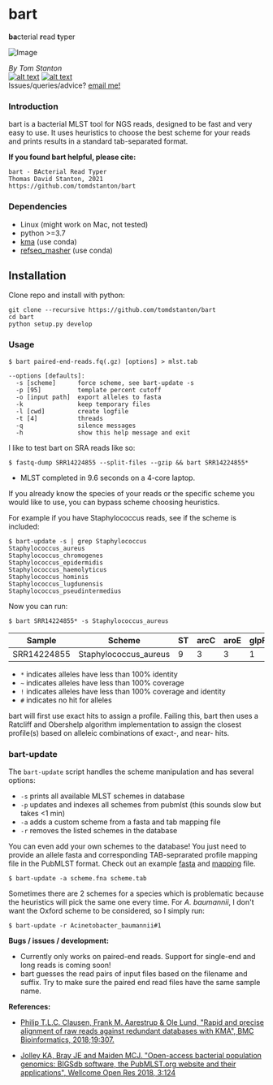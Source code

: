 # bart
**ba**cterial **r**ead **t**yper

<centre>![Image](https://github.com/tomdstanton/bart/blob/master/bart_logo.png)

_By Tom Stanton_ \
[![alt text][1.1]][1] [![alt text][6.1]][6] \
Issues/queries/advice?
[email me!](mailto:s1895738@ed.ac.uk?subject=[bart])

[1]: http://twitter.com/tomstantonmicro
[1.1]: http://i.imgur.com/tXSoThF.png (twitter icon with padding)
[6]: http://www.github.com/tomdstanton
[6.1]: http://i.imgur.com/0o48UoR.png (github icon with padding)

### Introduction
bart is a bacterial MLST tool for NGS reads,
designed to be fast and very easy to use.
It uses heuristics to choose the best scheme for
your reads and prints results in a standard tab-separated format.

**If you found bart helpful, please cite:**
```
bart - BActerial Read Typer
Thomas David Stanton, 2021
https://github.com/tomdstanton/bart
```
### Dependencies
* Linux (might work on Mac, not tested)
* python >=3.7
* [kma](https://anaconda.org/bioconda/kma) (use conda)
* [refseq_masher](https://anaconda.org/bioconda/refseq_masher) (use conda)

## Installation
Clone repo and install with python:
```
git clone --recursive https://github.com/tomdstanton/bart
cd bart
python setup.py develop
```
### Usage
```
$ bart paired-end-reads.fq(.gz) [options] > mlst.tab

--options [defaults]:
  -s [scheme]      force scheme, see bart-update -s
  -p [95]          template percent cutoff
  -o [input path]  export alleles to fasta
  -k               keep temporary files
  -l [cwd]         create logfile
  -t [4]           threads
  -q               silence messages
  -h               show this help message and exit
```
I like to test bart on SRA reads like so:
```
$ fastq-dump SRR14224855 --split-files --gzip && bart SRR14224855*
```
* MLST completed in 9.6 seconds on a 4-core laptop.

If you already know the species of your reads
or the specific scheme you would like to use, you can bypass
scheme choosing heuristics. 

For example if you have Staphylococcus reads,
see if the scheme is included:
```
$ bart-update -s | grep Staphylococcus
Staphylococcus_aureus
Staphylococcus_chromogenes
Staphylococcus_epidermidis
Staphylococcus_haemolyticus
Staphylococcus_hominis
Staphylococcus_lugdunensis
Staphylococcus_pseudintermedius
```
Now you can run:
```
$ bart SRR14224855* -s Staphylococcus_aureus
```
| Sample      | Scheme                | ST   | arcC | aroE | glpF | gmk | pta | tpi | yqiL | clonal_complex | 
|-------------|-----------------------|------|------|------|------|-----|-----|-----|------|----------------| 
| SRR14224855 | Staphylococcus_aureus | 9    | 3    | 3    | 1    | 1   | 1   | 1   | 10   | CC1            | 

* ```*``` indicates alleles have less than 100% identity
* ```~``` indicates alleles have less than 100% coverage
* ```!``` indicates alleles have less than 100% coverage and identity
* ```#``` indicates no hit for alleles

bart will first use exact hits to assign a profile. Failing this, bart then uses a 
Ratcliff and Obershelp algorithm implementation to assign the closest profile(s) based on 
alleleic combinations of exact-, and near- hits.

### bart-update
The ```bart-update``` script handles the scheme manipulation and has several options:
* ```-s``` prints all available MLST schemes in database
* ```-p``` updates and indexes all schemes from pubmlst (this sounds slow but takes <1 min)
* ```-a``` adds a custom scheme from a fasta and tab mapping file
* ```-r``` removes the listed schemes in the database

You can even add your own schemes to the database! You just need to
provide an allele fasta and corresponding TAB-seprarated profile mapping
file in the PubMLST format. Check out an example 
[fasta](https://rest.pubmlst.org/db/pubmlst_mflocculare_seqdef/loci/adk/alleles_fasta) 
and 
[mapping](https://rest.pubmlst.org/db/pubmlst_mflocculare_seqdef/schemes/1/profiles_csv)
file.
```
$ bart-update -a scheme.fna scheme.tab
```
Sometimes there are 2 schemes for a species which is problematic because
the heuristics will pick the same one every time. For _A. baumannii_,
I don't want the Oxford  scheme to be considered, so I simply run:
```
$ bart-update -r Acinetobacter_baumannii#1
```

**Bugs / issues / development:**
* Currently only works on paired-end reads. Support for
single-end and long reads is coming soon!
* bart guesses the read pairs of input 
  files based on the filename and suffix. Try to make 
  sure the paired end read files have the same sample name.

**References:**
* [Philip T.L.C. Clausen, Frank M. Aarestrup & Ole Lund, "Rapid and precise alignment 
  of raw reads against redundant databases with KMA", BMC Bioinformatics, 2018;19:307.
  ](https://bmcbioinformatics.biomedcentral.com/articles/10.1186/s12859-018-2336-6)
  
* [Jolley KA, Bray JE and Maiden MCJ. "Open-access bacterial population genomics: 
  BIGSdb software, the PubMLST.org website and their applications", 
  Wellcome Open Res 2018, 3:124
  ](https://doi.org/10.12688/wellcomeopenres.14826.1)

